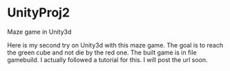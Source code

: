 # UnityProj2
Maze game in Unity3d

Here is my second try on Unity3d with this maze game. The goal is to reach the green cube and not die by the red one. The built game is in file gamebuild. 
I actually followed a tutorial for this. I will post the url soon. 
